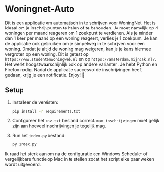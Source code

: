 # Woningnet-Auto
Dit is een applicatie om automatisch in te schrijven voor WoningNet. Het is ideaal om je inschrijvpunten te halen of te behouden. Je moet namelijk op 4 woningen per maand reageren om 1 zoekpunt te verdienen. Als je minder dan 1 keer per maand op een woning reageert, verlies je 1 zoekpunt. Je kan de applicatie ook gebruiken om je simpelweg in te schrijven voor een woning. Omdat je altijd de woning mag weigeren, kan je je kans hiermee vergroten op een woning. Dit is getest op ```https://www.studentenwoningweb.nl``` en op ```https://amsterdam.mijndak.nl/```. Het werkt hoogstwaarschijnlijk ook op andere varianten. Je hebt Python en Firefox nodig. Nadat de applicatie succesvol de inschrijvingen heeft gedaan, krijg je een notificatie. Enjoy! 🚀

## Setup

1. Installeer de vereisten:
    ```sh
    pip install -r requirements.txt
    ```

2. Configureer het `env.txt` bestand correct. `max_inschrijvingen` moet gelijk zijn aan hoeveel inschrijvingen je tegelijk mag.

3. Run het `index.py` bestand:
    ```sh
    py index.py
    ```

Ik raad het sterk aan om na de configuratie een Windows Scheduler of vergelijkbare functie op Mac in te stellen zodat het script elke paar weken wordt uitgevoerd.
